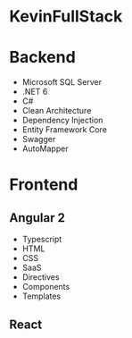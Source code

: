# KevinFullStack

# Backend
- Microsoft SQL Server
- .NET 6
- C#
- Clean Architecture
- Dependency Injection
- Entity Framework Core
- Swagger
- AutoMapper

# Frontend

## Angular 2
- Typescript
- HTML
- CSS
- SaaS
- Directives
- Components
- Templates

## React
